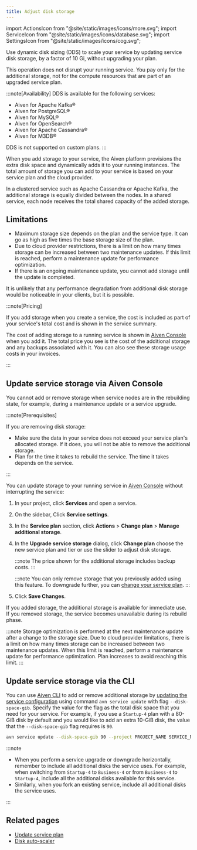 ```yaml
---
title: Adjust disk storage
---
```


import ActionsIcon from "@site/static/images/icons/more.svg";
import ServiceIcon from "@site/static/images/icons/database.svg";
import SettingsIcon from "@site/static/images/icons/cog.svg";

Use dynamic disk sizing (<abbr>DDS</abbr>) to scale your service by updating service disk storage, by a factor of 10 Gi, without upgrading your plan.

This operation does not disrupt your running service. You pay only for the
additional storage, not for the compute resources that are part of an upgraded
service plan.

:::note[Availability]
DDS is available for the following services:

- Aiven for Apache Kafka®
- Aiven for PostgreSQL®
- Aiven for MySQL®
- Aiven for OpenSearch®
- Aiven for Apache Cassandra®
- Aiven for M3DB®

DDS is not supported on custom plans.
:::

When you add storage to your service, the Aiven platform provisions the
extra disk space and dynamically adds it to your running instances. The
total amount of storage you can add to your service is based on your
service plan and the cloud provider.

In a clustered service such as Apache Cassandra or Apache Kafka, the
additional storage is equally divided between the nodes. In a shared
service, each node receives the total shared capacity of the added
storage.

## Limitations

- Maximum storage size depends on the plan and the service type. It
  can go as high as five times the base storage size of the plan.
- Due to cloud provider restrictions, there is a limit on how many
  times storage can be increased between two maintenance updates. If
  this limit is reached, perform a maintenance update for
  performance optimization.
- If there is an ongoing maintenance update, you cannot add storage
  until the update is completed.

It is unlikely that any performance degradation from additional disk
storage would be noticeable in your clients, but it is possible.

:::note[Pricing]

If you add storage when you create a service, the cost is included as
part of your service's total cost and is shown in the service summary.

The cost of adding storage to a running service is shown in [Aiven
Console](https://console.aiven.io/) when you add it. The total price you
see is the cost of the additional storage and any backups associated
with it. You can also see these storage usage costs in your invoices.

:::

## Update service storage via Aiven Console

You cannot add or remove storage when service nodes are in the
rebuilding state, for example, during a maintenance update or a
service upgrade.

:::note[Prerequisites]

If you are removing disk storage:

-   Make sure the data in your service does not exceed your service
    plan's allocated storage. If it does, you will not be able to
    remove the additional storage.
-   Plan for the time it takes to rebuild the service. The time it takes
    depends on the service.

:::

You can update storage to your running service in
[Aiven Console](https://console.aiven.io/) without interrupting the service:

1. In your project, click <ServiceIcon className="icon"/> **Services** and open a service.
1. On the sidebar, Click <SettingsIcon className="icon"/> **Service settings**.
1. In the **Service plan** section, click <ActionsIcon className="icon"/> **Actions** >
   **Change plan** > **Manage additional storage**.
1.  In the **Upgrade service storage** dialog, click **Change plan**
    choose the new service plan and tier or use the slider to adjust disk
    storage.

    :::note
    The price shown for the additional storage includes backup costs.
    :::

    :::note
    You can only remove storage that you previously added using this
    feature. To downgrade further, you can
    [change your service plan](/docs/platform/howto/scale-services).
    :::

1. Click **Save Changes**.

If you added storage, the additional storage is available for immediate use.
If you removed storage, the service becomes unavailable during its rebuild phase.

:::note
Storage optimization is performed at the next maintenance update after a
change to the storage size. Due to cloud provider limitations, there is
a limit on how many times storage can be increased between two
maintenance updates. When this limit is reached, perform a
maintenance update for performance optimization. Plan increases to avoid reaching this limit.
:::

## Update service storage via the CLI

You can use [Aiven CLI](/docs/tools/cli)
to add or remove additional storage by
[updating the service configuration](/docs/tools/cli/service-cli#avn-cli-service-update) using command `avn service update` with flag
`--disk-space-gib`. Specify the value for the flag as the total disk
space that you need for your service. For example, if you use a
`Startup-4` plan with a 80-GiB disk by default and you would like to add
an extra 10-GiB disk, the value that the `--disk-space-gib` flag
requires is `90`.

```bash
avn service update --disk-space-gib 90 --project PROJECT_NAME SERVICE_NAME
```

:::note

-   When you perform a service upgrade or downgrade horizontally,
    remember to include all additional disks the service uses. For
    example, when switching from `Startup-4` to `Business-4` or from
    `Business-4` to `Startup-4`, include all the additional disks
    available for this service.
-   Similarly, when you fork an existing service, include all additional
    disks the service uses.

:::

## Related pages

- [Update service plan](/docs/platform/howto/scale-services)
- [Disk auto-scaler](/docs/platform/howto/disk-autoscaler)
